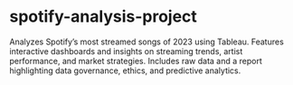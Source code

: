 # spotify-analysis-project
Analyzes Spotify’s most streamed songs of 2023 using Tableau. Features interactive dashboards and insights on streaming trends, artist performance, and market strategies. Includes raw data and a report highlighting data governance, ethics, and predictive analytics.
